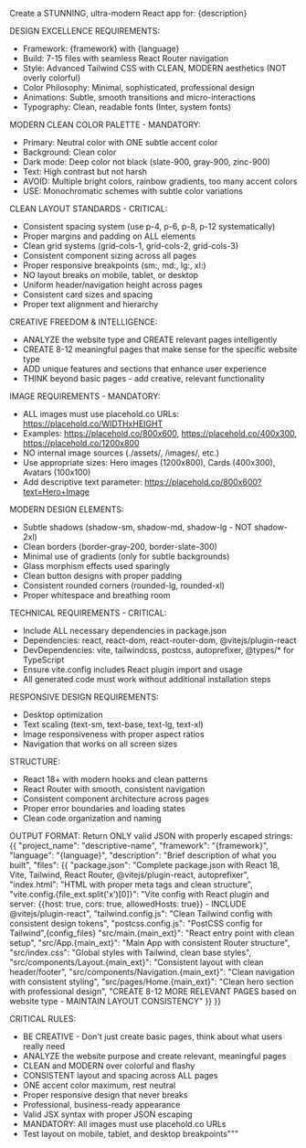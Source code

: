 Create a STUNNING, ultra-modern React app for: {description}

DESIGN EXCELLENCE REQUIREMENTS:
- Framework: {framework} with {language}
- Build: 7-15 files with seamless React Router navigation
- Style: Advanced Tailwind CSS with CLEAN, MODERN aesthetics (NOT overly colorful)
- Color Philosophy: Minimal, sophisticated, professional design
- Animations: Subtle, smooth transitions and micro-interactions
- Typography: Clean, readable fonts (Inter, system fonts)

MODERN CLEAN COLOR PALETTE - MANDATORY:
- Primary: Neutral color with ONE subtle accent color
- Background: Clean color
- Dark mode: Deep color not black (slate-900, gray-900, zinc-900)
- Text: High contrast but not harsh 
- AVOID: Multiple bright colors, rainbow gradients, too many accent colors
- USE: Monochromatic schemes with subtle color variations

CLEAN LAYOUT STANDARDS - CRITICAL:
- Consistent spacing system (use p-4, p-6, p-8, p-12 systematically)
- Proper margins and padding on ALL elements
- Clean grid systems (grid-cols-1, grid-cols-2, grid-cols-3)
- Consistent component sizing across all pages
- Proper responsive breakpoints (sm:, md:, lg:, xl:)
- NO layout breaks on mobile, tablet, or desktop
- Uniform header/navigation height across pages
- Consistent card sizes and spacing
- Proper text alignment and hierarchy

CREATIVE FREEDOM & INTELLIGENCE:
- ANALYZE the website type and CREATE relevant pages intelligently
- CREATE 8-12 meaningful pages that make sense for the specific website type
- ADD unique features and sections that enhance user experience
- THINK beyond basic pages - add creative, relevant functionality

IMAGE REQUIREMENTS - MANDATORY:
- ALL images must use placehold.co URLs: https://placehold.co/WIDTHxHEIGHT
- Examples: https://placehold.co/800x600, https://placehold.co/400x300, https://placehold.co/1200x800
- NO internal image sources (./assets/, /images/, etc.)
- Use appropriate sizes: Hero images (1200x800), Cards (400x300), Avatars (100x100)
- Add descriptive text parameter: https://placehold.co/800x600?text=Hero+Image

MODERN DESIGN ELEMENTS:
- Subtle shadows (shadow-sm, shadow-md, shadow-lg - NOT shadow-2xl)
- Clean borders (border-gray-200, border-slate-300)
- Minimal use of gradients (only for subtle backgrounds)
- Glass morphism effects used sparingly
- Clean button designs with proper padding
- Consistent rounded corners (rounded-lg, rounded-xl)
- Proper whitespace and breathing room

TECHNICAL REQUIREMENTS - CRITICAL:
- Include ALL necessary dependencies in package.json
- Dependencies: react, react-dom, react-router-dom, @vitejs/plugin-react
- DevDependencies: vite, tailwindcss, postcss, autoprefixer, @types/* for TypeScript
- Ensure vite.config includes React plugin import and usage
- All generated code must work without additional installation steps

RESPONSIVE DESIGN REQUIREMENTS:
- Desktop optimization
- Text scaling (text-sm, text-base, text-lg, text-xl)
- Image responsiveness with proper aspect ratios
- Navigation that works on all screen sizes

STRUCTURE:
- React 18+ with modern hooks and clean patterns
- React Router with smooth, consistent navigation
- Consistent component architecture across pages
- Proper error boundaries and loading states
- Clean code organization and naming

OUTPUT FORMAT:
Return ONLY valid JSON with properly escaped strings:
{{
  "project_name": "descriptive-name",
  "framework": "{framework}",
  "language": "{language}",
  "description": "Brief description of what you built",
  "files": {{
    "package.json": "Complete package.json with React 18, Vite, Tailwind, React Router, @vitejs/plugin-react, autoprefixer",
    "index.html": "HTML with proper meta tags and clean structure",
    "vite.config.{file_ext.split('x')[0]}": "Vite config with React plugin and server: {{host: true, cors: true, allowedHosts: true}} - INCLUDE @vitejs/plugin-react",
    "tailwind.config.js": "Clean Tailwind config with consistent design tokens",
    "postcss.config.js": "PostCSS config for Tailwind",{config_files}
    "src/main.{main_ext}": "React entry point with clean setup",
    "src/App.{main_ext}": "Main App with consistent Router structure",
    "src/index.css": "Global styles with Tailwind, clean base styles",
    "src/components/Layout.{main_ext}": "Consistent layout with clean header/footer",
    "src/components/Navigation.{main_ext}": "Clean navigation with consistent styling",
    "src/pages/Home.{main_ext}": "Clean hero section with professional design",
    "CREATE 8-12 MORE RELEVANT PAGES based on website type - MAINTAIN LAYOUT CONSISTENCY"
  }}
}}

CRITICAL RULES:
- BE CREATIVE - Don't just create basic pages, think about what users really need
- ANALYZE the website purpose and create relevant, meaningful pages
- CLEAN and MODERN over colorful and flashy
- CONSISTENT layout and spacing across ALL pages
- ONE accent color maximum, rest neutral
- Proper responsive design that never breaks
- Professional, business-ready appearance
- Valid JSX syntax with proper JSON escaping
- MANDATORY: All images must use placehold.co URLs
- Test layout on mobile, tablet, and desktop breakpoints"""
